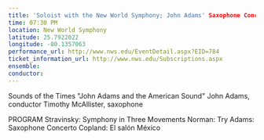 ```yaml
---
title: 'Soloist with the New World Symphony; John Adams' Saxophone Concerto'
time: 07:30 PM
location: New World Symphony
latitude: 25.7922022
longitude: -80.1357063
performance_url: http://www.nws.edu/EventDetail.aspx?EID=784
ticket_information_url: http://www.nws.edu/Subscriptions.aspx
ensemble: 
conductor: 
---
```

Sounds of the Times
"John Adams and the American Sound"
John Adams, conductor
Timothy McAllister, saxophone

PROGRAM
Stravinsky: Symphony in Three Movements
Norman: Try
Adams: Saxophone Concerto
Copland: El sal&#243;n M&#233;xico